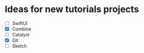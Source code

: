 
# Ideas for new tutorials projects

- [ ] SwiftUI
- [x] Combine
- [ ] Catalyst
- [x] Git
- [ ] Sketch
